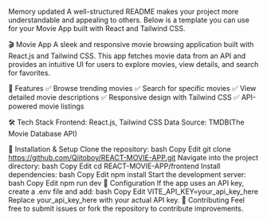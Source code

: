 
Memory updated
A well-structured README makes your project more understandable and appealing to others. Below is a template you can use for your Movie App built with React and Tailwind CSS.

🎬 Movie App
A sleek and responsive movie browsing application built with React.js and Tailwind CSS. This app fetches movie data from an API and provides an intuitive UI for users to explore movies, view details, and search for favorites.

🌟 Features
✅ Browse trending movies
✅ Search for specific movies
✅ View detailed movie descriptions
✅ Responsive design with Tailwind CSS
✅ API-powered movie listings

🛠️ Tech Stack
Frontend: React.js, Tailwind CSS
Data Source: TMDB(The Movie Database API) 



🚀 Installation & Setup
Clone the repository:
bash
Copy
Edit
git clone https://github.com/Qiitoboy/REACT-MOVIE-APP.git
Navigate into the project directory:
bash
Copy
Edit
cd REACT-MOVIE-APP/frontend
Install dependencies:
bash
Copy
Edit
npm install
Start the development server:
bash
Copy
Edit
npm run dev
🔧 Configuration
If the app uses an API key, create a .env file and add:
bash
Copy
Edit
VITE_API_KEY=your_api_key_here
Replace your_api_key_here with your actual API key.
🤝 Contributing
Feel free to submit issues or fork the repository to contribute improvements.
